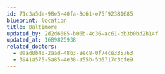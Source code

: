 ```yaml
---
id: 71c3a5de-98e5-40fa-8d61-e75f92381685
blueprint: location
title: Baltimore
updated_by: 2d2d6685-b06b-4c36-ac61-bb3b0bd2b14f
updated_at: 1689825938
related_doctors:
  - 0aad0b40-2aad-48b3-8ec8-0f74ce335763
  - 3941a575-5a85-4e38-a55b-5b5717c3cfe9
---
```

